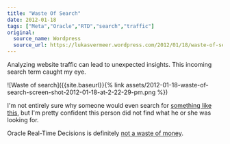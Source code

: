 ```yaml
---
title: "Waste Of Search"
date: 2012-01-18
tags: ["Meta","Oracle","RTD","search","traffic"]
original:
  source_name: Wordpress
  source_url: https://lukasvermeer.wordpress.com/2012/01/18/waste-of-search/
---
```


Analyzing website traffic can lead to unexpected insights. This incoming search term caught my eye.

![Waste of search]({{site.baseurl}}{% link assets/2012-01-18-waste-of-search-screen-shot-2012-01-18-at-2-22-29-pm.png %})

I'm not entirely sure why someone would even search for [something like this](https://www.google.com/search?q=), but I'm pretty confident this person did not find what he or she was looking for.

Oracle Real-Time Decisions is definitely [not a waste of money](http://www.oracle.com/us/corporate/analystreports/infrastructure/forrester-tei-rtd-432543.pdf).
